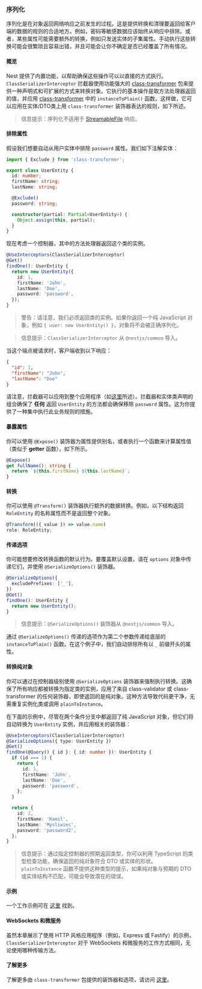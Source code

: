 ### 序列化

序列化是在对象返回网络响应之前发生的过程。这是提供转换和清理要返回给客户端的数据的规则的合适地方。例如，密码等敏感数据应该始终从响应中排除。或者，某些属性可能需要额外的转换，例如只发送实体的子集属性。手动执行这些转换可能会很繁琐且容易出错，并且可能会让你不确定是否已经覆盖了所有情况。

#### 概览

Nest 提供了内置功能，以帮助确保这些操作可以以直接的方式执行。`ClassSerializerInterceptor` 拦截器使用功能强大的 [class-transformer](https://github.com/typestack/class-transformer) 包来提供一种声明式和可扩展的方式来转换对象。它执行的基本操作是取方法处理器返回的值，并应用 [class-transformer](https://github.com/typestack/class-transformer) 中的 `instanceToPlain()` 函数。这样做，它可以应用在实体/DTO类上用 `class-transformer` 装饰器表达的规则，如下所述。

> 信息提示：序列化不适用于 [StreamableFile](https://docs.nestjs.com/techniques/streaming-files#streamable-file-class) 响应。

#### 排除属性

假设我们想要自动从用户实体中排除 `password` 属性。我们如下注解实体：

```typescript
import { Exclude } from 'class-transformer';

export class UserEntity {
  id: number;
  firstName: string;
  lastName: string;

  @Exclude()
  password: string;

  constructor(partial: Partial<UserEntity>) {
    Object.assign(this, partial);
  }
}
```

现在考虑一个控制器，其中的方法处理器返回这个类的实例。

```typescript
@UseInterceptors(ClassSerializerInterceptor)
@Get()
findOne(): UserEntity {
  return new UserEntity({
    id: 1,
    firstName: 'John',
    lastName: 'Doe',
    password: 'password',
  });
}
```

> 警告：请注意，我们必须返回类的实例。如果你返回一个纯 JavaScript 对象，例如 `{ user: new UserEntity() }`，对象将不会被正确序列化。

> 信息提示：`ClassSerializerInterceptor` 从 `@nestjs/common` 导入。

当这个端点被请求时，客户端收到以下响应：

```json
{
  "id": 1,
  "firstName": "John",
  "lastName": "Doe"
}
```

请注意，拦截器可以应用到整个应用程序（如[这里](https://docs.nestjs.com/interceptors#binding-interceptors)所述）。拦截器和实体类声明的组合确保了 **任何** 返回 `UserEntity` 的方法都会确保移除 `password` 属性。这为你提供了一种集中执行此业务规则的措施。

#### 暴露属性

你可以使用 `@Expose()` 装饰器为属性提供别名，或者执行一个函数来计算属性值（类似于 **getter** 函数），如下所示。

```typescript
@Expose()
get fullName(): string {
  return `${this.firstName} ${this.lastName}`;
}
```

#### 转换

你可以使用 `@Transform()` 装饰器执行额外的数据转换。例如，以下结构返回 `RoleEntity` 的名称属性而不是返回整个对象。

```typescript
@Transform(({ value }) => value.name)
role: RoleEntity;
```

#### 传递选项

你可能想要修改转换函数的默认行为。要覆盖默认设置，请在 `options` 对象中传递它们，并使用 `@SerializeOptions()` 装饰器。

```typescript
@SerializeOptions({
  excludePrefixes: ['_'],
})
@Get()
findOne(): UserEntity {
  return new UserEntity();
}
```

> 信息提示：`@SerializeOptions()` 装饰器从 `@nestjs/common` 导入。

通过 `@SerializeOptions()` 传递的选项作为第二个参数传递给底层的 `instanceToPlain()` 函数。在这个例子中，我们自动排除所有以 `_` 前缀开头的属性。

#### 转换纯对象

你可以通过在控制器级别使用 `@SerializeOptions` 装饰器来强制执行转换。这确保了所有响应都被转换为指定类的实例，应用了来自 class-validator 或 class-transformer 的任何装饰器，即使返回的是纯对象。这种方法导致代码更干净，无需重复实例化类或调用 `plainToInstance`。

在下面的示例中，尽管在两个条件分支中都返回了纯 JavaScript 对象，但它们将自动转换为 `UserEntity` 实例，并应用相关的装饰器：

```typescript
@UseInterceptors(ClassSerializerInterceptor)
@SerializeOptions({ type: UserEntity })
@Get()
findOne(@Query() { id }: { id: number }): UserEntity {
  if (id === 1) {
    return {
      id: 1,
      firstName: 'John',
      lastName: 'Doe',
      password: 'password',
    };
  }

  return {
    id: 2,
    firstName: 'Kamil',
    lastName: 'Mysliwiec',
    password: 'password2',
  };
}
```

> 信息提示：通过指定控制器的预期返回类型，你可以利用 TypeScript 的类型检查功能，确保返回的纯对象符合 DTO 或实体的形状。`plainToInstance` 函数不提供这种类型的提示，如果纯对象与预期的 DTO 或实体结构不匹配，可能会导致潜在的错误。

#### 示例

一个工作示例可在 [这里](https://github.com/nestjs/nest/tree/master/sample/21-serializer) 找到。

#### WebSockets 和微服务

虽然本章展示了使用 HTTP 风格应用程序（例如，Express 或 Fastify）的示例，`ClassSerializerInterceptor` 对于 WebSockets 和微服务的工作方式相同，无论使用哪种传输方法。

#### 了解更多

了解更多由 `class-transformer` 包提供的装饰器和选项，请访问 [这里](https://github.com/typestack/class-transformer)。
